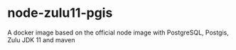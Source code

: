 # node-zulu11-pgis
A docker image based on the official node image with PostgreSQL, Postgis, Zulu JDK 11 and maven

